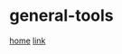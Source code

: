 # general-tools

[home](https://tool-vault.github.io/general-tools/)
[link](https://tool-vault.github.io/general-tools/html-processor.html)
